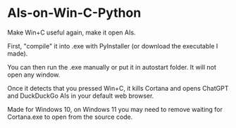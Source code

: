 # AIs-on-Win-C-Python
Make Win+C useful again, make it open AIs.

First, "compile" it into .exe with PyInstaller (or download the executable I made).

You can then run the .exe manually or put it in autostart folder. It will not open any window.

Once it detects that you pressed Win+C, it kills Cortana and opens ChatGPT and DuckDuckGo AIs in your default web browser.

Made for Windows 10, on Windows 11 you may need to remove waiting for Cortana.exe to open from the source code.
